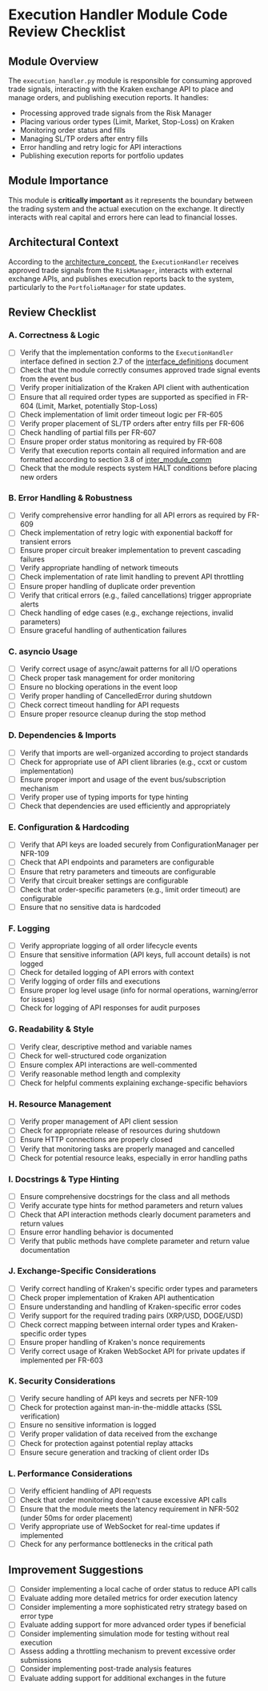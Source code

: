 # Execution Handler Module Code Review Checklist

## Module Overview
The `execution_handler.py` module is responsible for consuming approved trade signals, interacting with the Kraken exchange API to place and manage orders, and publishing execution reports. It handles:
- Processing approved trade signals from the Risk Manager
- Placing various order types (Limit, Market, Stop-Loss) on Kraken
- Monitoring order status and fills
- Managing SL/TP orders after entry fills
- Error handling and retry logic for API interactions
- Publishing execution reports for portfolio updates

## Module Importance
This module is **critically important** as it represents the boundary between the trading system and the actual execution on the exchange. It directly interacts with real capital and errors here can lead to financial losses.

## Architectural Context
According to the [architecture_concept](../../../../Phase%201%20-%20Requirements%20Analysis%20%26%20Planning/architecture_concept_gal_friday_v0.1.md), the `ExecutionHandler` receives approved trade signals from the `RiskManager`, interacts with external exchange APIs, and publishes execution reports back to the system, particularly to the `PortfolioManager` for state updates.

## Review Checklist

### A. Correctness & Logic

- [ ] Verify that the implementation conforms to the `ExecutionHandler` interface defined in section 2.7 of the [interface_definitions](../../../../Phase%201%20-%20Requirements%20Analysis%20%26%20Planning/interface_definitions_gal_friday_v0.1.md) document
- [ ] Check that the module correctly consumes approved trade signal events from the event bus
- [ ] Verify proper initialization of the Kraken API client with authentication
- [ ] Ensure that all required order types are supported as specified in FR-604 (Limit, Market, potentially Stop-Loss)
- [ ] Check implementation of limit order timeout logic per FR-605
- [ ] Verify proper placement of SL/TP orders after entry fills per FR-606
- [ ] Check handling of partial fills per FR-607
- [ ] Ensure proper order status monitoring as required by FR-608
- [ ] Verify that execution reports contain all required information and are formatted according to section 3.8 of [inter_module_comm](../../../../Phase%201%20-%20Requirements%20Analysis%20%26%20Planning/inter_module_comm_gal_friday_v0.1.md)
- [ ] Check that the module respects system HALT conditions before placing new orders

### B. Error Handling & Robustness

- [ ] Verify comprehensive error handling for all API errors as required by FR-609
- [ ] Check implementation of retry logic with exponential backoff for transient errors
- [ ] Ensure proper circuit breaker implementation to prevent cascading failures
- [ ] Verify appropriate handling of network timeouts
- [ ] Check implementation of rate limit handling to prevent API throttling
- [ ] Ensure proper handling of duplicate order prevention
- [ ] Verify that critical errors (e.g., failed cancellations) trigger appropriate alerts
- [ ] Check handling of edge cases (e.g., exchange rejections, invalid parameters)
- [ ] Ensure graceful handling of authentication failures

### C. asyncio Usage

- [ ] Verify correct usage of async/await patterns for all I/O operations
- [ ] Check proper task management for order monitoring
- [ ] Ensure no blocking operations in the event loop
- [ ] Verify proper handling of CancelledError during shutdown
- [ ] Check correct timeout handling for API requests
- [ ] Ensure proper resource cleanup during the stop method

### D. Dependencies & Imports

- [ ] Verify that imports are well-organized according to project standards
- [ ] Check for appropriate use of API client libraries (e.g., ccxt or custom implementation)
- [ ] Ensure proper import and usage of the event bus/subscription mechanism
- [ ] Verify proper use of typing imports for type hinting
- [ ] Check that dependencies are used efficiently and appropriately

### E. Configuration & Hardcoding

- [ ] Verify that API keys are loaded securely from ConfigurationManager per NFR-109
- [ ] Check that API endpoints and parameters are configurable
- [ ] Ensure that retry parameters and timeouts are configurable
- [ ] Verify that circuit breaker settings are configurable
- [ ] Check that order-specific parameters (e.g., limit order timeout) are configurable
- [ ] Ensure that no sensitive data is hardcoded

### F. Logging

- [ ] Verify appropriate logging of all order lifecycle events
- [ ] Ensure that sensitive information (API keys, full account details) is not logged
- [ ] Check for detailed logging of API errors with context
- [ ] Verify logging of order fills and executions
- [ ] Ensure proper log level usage (info for normal operations, warning/error for issues)
- [ ] Check for logging of API responses for audit purposes

### G. Readability & Style

- [ ] Verify clear, descriptive method and variable names
- [ ] Check for well-structured code organization
- [ ] Ensure complex API interactions are well-commented
- [ ] Verify reasonable method length and complexity
- [ ] Check for helpful comments explaining exchange-specific behaviors

### H. Resource Management

- [ ] Verify proper management of API client session
- [ ] Check for appropriate release of resources during shutdown
- [ ] Ensure HTTP connections are properly closed
- [ ] Verify that monitoring tasks are properly managed and cancelled
- [ ] Check for potential resource leaks, especially in error handling paths

### I. Docstrings & Type Hinting

- [ ] Ensure comprehensive docstrings for the class and all methods
- [ ] Verify accurate type hints for method parameters and return values
- [ ] Check that API interaction methods clearly document parameters and return values
- [ ] Ensure error handling behavior is documented
- [ ] Verify that public methods have complete parameter and return value documentation

### J. Exchange-Specific Considerations

- [ ] Verify correct handling of Kraken's specific order types and parameters
- [ ] Check proper implementation of Kraken API authentication
- [ ] Ensure understanding and handling of Kraken-specific error codes
- [ ] Verify support for the required trading pairs (XRP/USD, DOGE/USD)
- [ ] Check correct mapping between internal order types and Kraken-specific order types
- [ ] Ensure proper handling of Kraken's nonce requirements
- [ ] Verify correct usage of Kraken WebSocket API for private updates if implemented per FR-603

### K. Security Considerations

- [ ] Verify secure handling of API keys and secrets per NFR-109
- [ ] Check for protection against man-in-the-middle attacks (SSL verification)
- [ ] Ensure no sensitive information is logged
- [ ] Verify proper validation of data received from the exchange
- [ ] Check for protection against potential replay attacks
- [ ] Ensure secure generation and tracking of client order IDs

### L. Performance Considerations

- [ ] Verify efficient handling of API requests
- [ ] Check that order monitoring doesn't cause excessive API calls
- [ ] Ensure that the module meets the latency requirement in NFR-502 (under 50ms for order placement)
- [ ] Verify appropriate use of WebSocket for real-time updates if implemented
- [ ] Check for any performance bottlenecks in the critical path

## Improvement Suggestions

- [ ] Consider implementing a local cache of order status to reduce API calls
- [ ] Evaluate adding more detailed metrics for order execution latency
- [ ] Consider implementing a more sophisticated retry strategy based on error type
- [ ] Evaluate adding support for more advanced order types if beneficial
- [ ] Consider implementing simulation mode for testing without real execution
- [ ] Assess adding a throttling mechanism to prevent excessive order submissions
- [ ] Consider implementing post-trade analysis features
- [ ] Evaluate adding support for additional exchanges in the future
